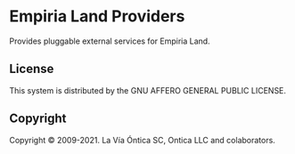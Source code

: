 ﻿# Empiria Land Providers

Provides pluggable external services for Empiria Land.

## License

This system is distributed by the GNU AFFERO GENERAL PUBLIC LICENSE.

## Copyright

Copyright © 2009-2021. La Vía Óntica SC, Ontica LLC and colaborators.

